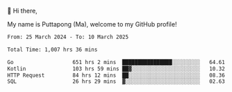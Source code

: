 👋 Hi there,

My name is Puttapong (Ma), welcome to my GitHub profile!

<!--START_SECTION:waka-->

```txt
From: 25 March 2024 - To: 10 March 2025

Total Time: 1,007 hrs 36 mins

Go                   651 hrs 2 mins  ████████████████░░░░░░░░░   64.61 %
Kotlin               103 hrs 59 mins ██▓░░░░░░░░░░░░░░░░░░░░░░   10.32 %
HTTP Request         84 hrs 12 mins  ██░░░░░░░░░░░░░░░░░░░░░░░   08.36 %
SQL                  26 hrs 29 mins  ▓░░░░░░░░░░░░░░░░░░░░░░░░   02.63 %
```

<!--END_SECTION:waka-->
